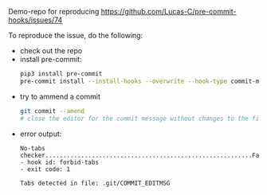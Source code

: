 Demo-repo for reproducing https://github.com/Lucas-C/pre-commit-hooks/issues/74

To reproduce the issue, do the following:
* check out the repo
* install pre-commit:
  ```bash
  pip3 install pre-commit
  pre-commit install --install-hooks --overwrite --hook-type commit-msg
  ```
* try to ammend a commit
  ```bash
  git commit --amend
  # close the editor for the commit message without changes to the file
  ```
* error output:
  ```
  No-tabs checker..........................................................Failed
  - hook id: forbid-tabs
  - exit code: 1

  Tabs detected in file: .git/COMMIT_EDITMSG
  ```   
